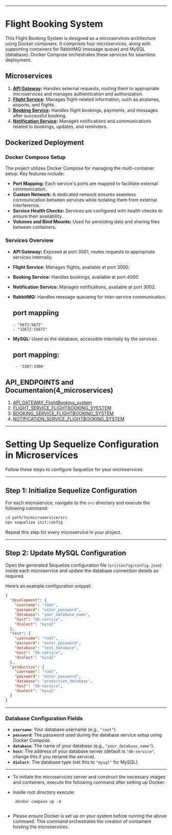 
---

# Flight Booking System

This Flight Booking System is designed as a microservices architecture using Docker containers. It comprises four microservices, along with supporting containers for RabbitMQ (message queue) and MySQL (database). Docker Compose orchestrates these services for seamless deployment.

## Microservices  

1. **[API Gateway](https://github.com/Mroy13/API_Gateway_fightBooking):** Handles external requests, routing them to appropriate microservices and manages authentication and authorization.  
2. **[Flight Service](https://github.com/Mroy13/FB_Service1_FlightService):** Manages flight-related information, such as airplanes, airports, and flights.  
3. **[Booking Service](https://github.com/Mroy13/Service2_Flight-booking-service):** Handles flight bookings, payments, and messages after successful booking.  
4. **[Notification Service](https://github.com/Mroy13/Notification_service_flightBooking):** Manages notifications and communications related to bookings, updates, and reminders.  

## Dockerized Deployment

### Docker Compose Setup

The project utilizes Docker Compose for managing the multi-container setup. Key features include:

- **Port Mapping:** Each service's ports are mapped to facilitate external communication.
- **Custom Network:** A dedicated network ensures seamless communication between services while isolating them from external interference.
- **Service Health Checks:** Services are configured with health checks to ensure their availability.
- **Volumes and Bind Mounts:** Used for persisting data and sharing files between containers.

### Services Overview

- **API Gateway:** Exposed at port 3001, routes requests to appropriate services internally.
- **Flight Service:** Manages flights, available at port 3000.
- **Booking Service:** Handles bookings, available at port 4000.
- **Notification Service:** Manages notifications, available at port 3002.
- **RabbitMQ:** Handles message queueing for inter-service communication.
  
  ## port mappiing
      - "5672:5672"
      - "15672:15672"
- **MySQL:** Used as the database, accessible internally by the services.

    ## port mapping:
       - '3307:3306'

## API_ENDPOINTS and Documentaion(4_microservices)

1. [API_GATEWAY_FlightBooking_system](https://documenter.getpostman.com/view/28392756/2s9YsKhY7T)
2. [FLIGHT_SERVICE_FLIGHTBOOKING_SYESTEM](https://documenter.getpostman.com/view/28392756/2sAXjKasMW)
3. [BOOKING_SERVICE_FLIGHTBOOKING_SYSTEM](https://documenter.getpostman.com/view/28392756/2sAXjNXAjj)
4. [NOTIFICATION_SERVICE_FLIGHTBOOKING_SYSTEM](https://documenter.getpostman.com/view/28392756/2sAXjNXAy4)




---

# Setting Up Sequelize Configuration in Microservices

Follow these steps to configure Sequelize for your microservices.

---

## Step 1: Initialize Sequelize Configuration

For each microservice, navigate to the `src` directory and execute the following command:

```bash
cd path/to/microservice/src
npx sequelize init:config
```

Repeat this step for every microservice in your project.

---

## Step 2: Update MySQL Configuration

Open the generated Sequelize configuration file (`src/config/config.json`) inside each microservice and update the database connection details as required.

Here’s an example configuration snippet:

```json
{
  "development": {
    "username": "root",
    "password": "enter_password",
    "database": "your_database_name",
    "host": "db-service",
    "dialect": "mysql"
  },
  "test": {
    "username": "root",
    "password": "enter_password",
    "database": "test_database",
    "host": "db-service",
    "dialect": "mysql"
  },
  "production": {
    "username": "root",
    "password": "enter_password",
    "database": "production_database",
    "host": "db-service",
    "dialect": "mysql"
  }
}
```

---

### Database Configuration Fields

- **`username`**: Your database username (e.g., `"root"`).
- **`password`**: The password used during the database service setup using Docker Compose.
- **`database`**: The name of your database (e.g., `"your_database_name"`).
- **`host`**: The address of your database server (default is `"db-service"`, change this if you rename the service).
- **`dialect`**: The database type (set this to `"mysql"` for MySQL).

---



- To initiate the microservices server and construct the necessary images and containers, execute the following command after setting up Docker:

- Inside root directory execute:
  
   ```
    docker compose up -d
  ```
##
- Please ensure Docker is set up on your system before running the above command. This command orchestrates the creation of containers hosting the microservices.



